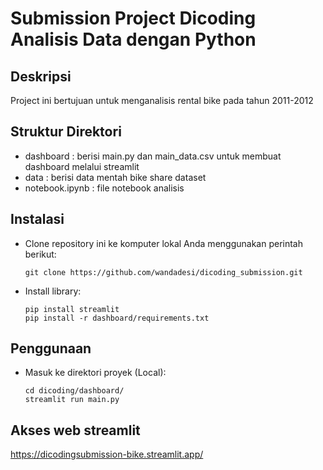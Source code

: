 # Submission Project Dicoding Analisis Data dengan Python

## Deskripsi
Project ini bertujuan untuk menganalisis rental bike pada tahun 2011-2012

## Struktur Direktori
* dashboard : berisi main.py dan main_data.csv untuk membuat dashboard melalui streamlit
* data : berisi data mentah bike share dataset
* notebook.ipynb : file notebook analisis

## Instalasi
- Clone repository ini ke komputer lokal Anda menggunakan perintah berikut:
  ```
  git clone https://github.com/wandadesi/dicoding_submission.git
  ```
- Install library:
  ```
  pip install streamlit
  pip install -r dashboard/requirements.txt
  ```

## Penggunaan
- Masuk ke direktori proyek (Local):
  ```
  cd dicoding/dashboard/
  streamlit run main.py
  ```
## Akses web streamlit
https://dicodingsubmission-bike.streamlit.app/
